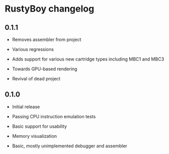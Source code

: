 # RustyBoy changelog

## 0.1.1

- Removes assembler from project

- Various regressions

- Adds support for various new cartridge types including MBC1 and MBC3

- Towards GPU-based rendering

- Revival of dead project

## 0.1.0

- Initial release

- Passing CPU instruction emulation tests

- Basic support for usability

- Memory visualization

- Basic, mostly unimplemented debugger and assembler

